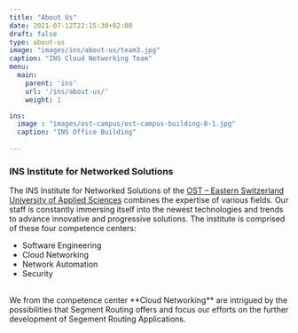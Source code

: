 ```yaml
---
title: "About Us"
date: 2021-07-12T22:15:30+02:00
draft: false
type: about-us
image: "images/ins/about-us/team3.jpg"
caption: "INS Cloud Networking Team"
menu:
  main:
    parent: 'ins'
    url: '/ins/about-us/'
    weight: 1

ins:
  image : "images/ost-campus/ost-campus-building-8-1.jpg"
  caption: "INS Office Building"
  
---
```


### INS Institute for Networked Solutions
The INS Institute for Networked Solutions of the <a href="https://www.ost.ch/en/" target="_blank" rel="noopener noreferrer">OST – Eastern Switzerland University of Applied Sciences</a> combines the expertise of various fields. Our staff is constantly immersing itself into the newest technologies and trends to advance innovative and progressive solutions. The institute is comprised of these four competence centers:
- Software Engineering
- Cloud Networking
- Network Automation
- Security

<br />
We from the competence center **Cloud Networking** are intrigued by the possibilities that Segment Routing offers and focus our efforts on the further development of Segement Routing Applications.